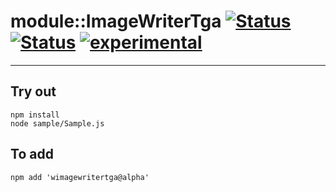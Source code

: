 
# module::ImageWriterTga [![Status](https://img.shields.io/circleci/build/github/Wandalen/wImageWriterTga?label=Test&logo=Test)](https://circleci.com/gh/Wandalen/wImageWriterTga) [![Status](https://github.com/Wandalen/wImageWriterTga/workflows/Test/badge.svg)](https://github.com/Wandalen/wImageWriterTga/actions?query=workflow%3ATest) [![experimental](https://img.shields.io/badge/stability-experimental-orange.svg)](https://github.com/emersion/stability-badges#experimental)

___

## Try out
```
npm install
node sample/Sample.js
```

## To add
```
npm add 'wimagewritertga@alpha'
```

